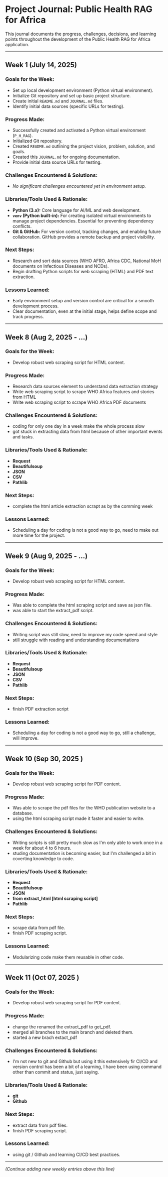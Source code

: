 # Project Journal: Public Health RAG for Africa

This journal documents the progress, challenges, decisions, and learning points throughout the development of the Public Health RAG for Africa application.

---

## **Week 1 (July 14, 2025)**

### **Goals for the Week:**
* Set up local development environment (Python virtual environment).
* Initialize Git repository and set up basic project structure.
* Create initial `README.md` and `JOURNAL.md` files.
* Identify initial data sources (specific URLs for testing).

### **Progress Made:**
* Successfully created and activated a Python virtual environment (`P_H_RAG`).
* Initialized Git repository.
* Created `README.md` outlining the project vision, problem, solution, and goals.
* Created this `JOURNAL.md` for ongoing documentation.
* Provide initial data source URLs for testing.

### **Challenges Encountered & Solutions:**
* _No significant challenges encountered yet in environment setup._

### **Libraries/Tools Used & Rationale:**
* **Python (3.x):** Core language for AI/ML and web development.
* **`venv` (Python built-in):** For creating isolated virtual environments to manage project dependencies. Essential for preventing dependency conflicts.
* **Git & GitHub:** For version control, tracking changes, and enabling future collaboration. GitHub provides a remote backup and project visibility.

### **Next Steps:**
* Research and sort data sources (WHO AFRO, Africa CDC, National MoH documents on Infectious Diseases and NCDs).
* Begin drafting Python scripts for web scraping (HTML) and PDF text extraction.

### **Lessons Learned:**
* Early environment setup and version control are critical for a smooth development process.
* Clear documentation, even at the initial stage, helps define scope and track progress.

---

## **Week 8 (Aug 2, 2025 - ...)**

### **Goals for the Week:**
* Develop robust web scraping script for HTML content.

### **Progress Made:**
* Research data sources element to understand data extraction strategy
* Write web scraping script to scrape WHO Africa features and stories from HTML
* Write web scraping script to scrape WHO Africa PDF documents

### **Challenges Encountered & Solutions:**
* coding for only one day in a week make the whole process slow
* got stuck in extracting data from html because of other important events and tasks.

### **Libraries/Tools Used & Rationale:**
* **Request**
* **Beautifulsoup**
* **JSON**
* **CSV**
* **Pathlib**

### **Next Steps:**
* complete the html article extraction scrapt as by the comming week

### **Lessons Learned:**
* Scheduling a day for coding is not a good way to go, need to make out more time for the project.

---

## **Week 9 (Aug 9, 2025 - ...)**

### **Goals for the Week:**
* Develop robust web scraping script for HTML content.

### **Progress Made:**
* Was able to complete the html scraping script and save as json file.
* was able to start the extract_pdf script.


### **Challenges Encountered & Solutions:**
* Writing script was still slow, need to improve my code speed and style
* still struggle with reading and understanding documentations

### **Libraries/Tools Used & Rationale:**
* **Request**
* **Beautifulsoup**
* **JSON**
* **CSV**
* **Pathlib**

### **Next Steps:**
* finish PDF extraction script

### **Lessons Learned:**
* Scheduling a day for coding is not a good way to go, still a challenge, will improve.
---

## **Week 10 (Sep 30, 2025 )**

### **Goals for the Week:**
* Develop robust web scraping script for PDF content.

### **Progress Made:**
* Was able to scrape the pdf files for the WHO publication website to a database.
* using the html scraping script made it faster and easier to write. 


### **Challenges Encountered & Solutions:**
* Writing scripts is still pretty much slow as I'm only able to work once in a week for about 4 to 6 hours.
* studing documentation is becoming easier, but I'm challenged a bit in coverting knowledge to code.

### **Libraries/Tools Used & Rationale:**
* **Request**
* **Beautifulsoup**
* **JSON**
* **from extract_html [html scraping script]**
* **Pathlib**

### **Next Steps:**
* scrape data from pdf file.
* finish PDF scraping script.

### **Lessons Learned:**
* Modularizing code make them reusable in other code.
---

## **Week 11 (Oct 07, 2025 )**

### **Goals for the Week:**
* Develop robust web scraping script for PDF content.

### **Progress Made:**
* change the renamed the extract_pdf to get_pdf.
* merged all branches to the main branch and deleted them.
* started a new brach extact_pdf 


### **Challenges Encountered & Solutions:**
* I'm not new to git and Github but using it this extensively fir CI/CD and version control has been a bit of a learning, I have been using command other than commit and status, just saying. 

### **Libraries/Tools Used & Rationale:**
* **git**
* **Github**

### **Next Steps:**
* extract data from pdf files.
* finish PDF scraping script.

### **Lessons Learned:**
* using git / Github and learning CI/CD best practices.
---
*(Continue adding new weekly entries above this line)*